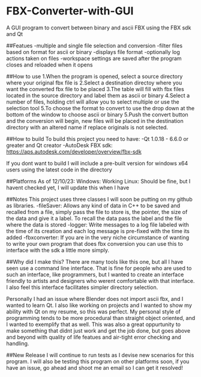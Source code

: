# FBX-Converter-with-GUI
A GUI program to convert between binary and ascii FBX using the FBX sdk and Qt

##Featues
-multiple and single file selection and conversion
-filter files based on format for ascii or binary
-displays file format
-optionally log actions taken on files
-workspace settings are saved after the program closes and reloaded when it opens

##How to use
1.When the program is opened, select a source directory where your original fbx file is
2.Select a destination directoy where you want the converted fbx file to be placed
3.The table will fill with fbx files located in the source directory and label them as ascii or binary
4.Select a number of files, holding ctrl will allow you to select multiple or use the selection tool
5.To choose the format to convert to use the drop down at the bottom of the window to choose ascii or binary
5.Push the convert button and the conversion will begin, new files will be placed in the destination directory with an altered name if replace originals is not selected.

##How to build
To build this project you need to have: 
-Qt 1.0.18 - 6.6.0 or greater and Qt creator
-AutoDesk FBX sdk: https://aps.autodesk.com/developer/overview/fbx-sdk

If you dont want to build I will include a pre-built version for windows x64 users using the latest code in the directory

##Platforms
As of 12/10/23:
Windows: Working
Linux: Should be fine, but I havent checked yet, I will update this when I have

##Notes
This project uses three classes I will soon be putting on my github as libraries. 
-fileSaver: Allows any kind of data in C++ to be saved and recalled from a file, simply pass the file to store is, the pointer, the size of the data and give it a label. To recall the data pass the label and the file where the data is stored
-logger: Write messages to a log file labeled with the time of its creation and each log message is pre-fixed with the time its added
-fbxconverter: If you are in the very niche circumstance of wanting to write your own program that does fbx conversion you can use this to interface with the sdk a little more simply.

##Why did I make this?
There are many tools like this one, but all I have seen use a command line
interface. That is fine for people who are used to such an interface, like
programmers, but I wanted to create an interface friendly to artists and
designers who werent comfortable with that interface. I also feel this interface 
facilitates simpler directory selection.

Personally I had an issue where Blender does not import ascii fbx, and I wanted to learn
Qt. I also like working on projects and I wanted to show my ability with Qt on my resume, so this
was perfect. My personal style of programming tends to be more procedural than straight object
oriented, and I wanted to exemplify that as well. This was also a great oppurtunity to make
something that didnt just work and get the job done, but goes above and beyond with quality of
life featues and air-tight error checking and handling.

##New Release
I will continue to run tests as I devise new scenarios for this program. I will also be testing this program on other platforms soon, if you have an issue, go ahead and shoot me an email so I can get it resolved!
